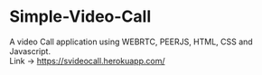 # Simple-Video-Call
A video Call application using WEBRTC, PEERJS, HTML, CSS and Javascript.   
Link -> https://svideocall.herokuapp.com/
